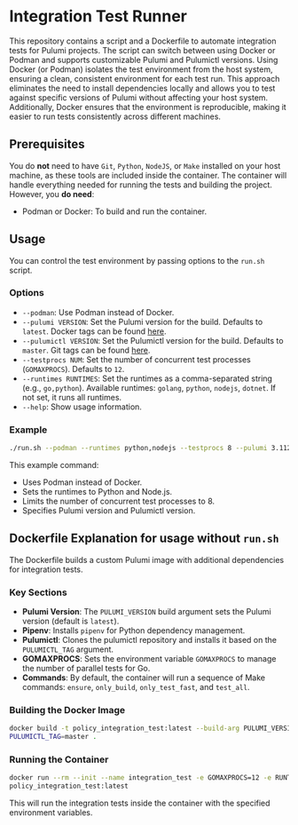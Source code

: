 # Integration Test Runner
This repository contains a script and a Dockerfile to automate integration tests for Pulumi projects.
The script can switch between using Docker or Podman and supports customizable Pulumi and
Pulumictl versions.
Using Docker (or Podman) isolates the test environment from the host system, ensuring a clean,
consistent environment for each test run. This approach eliminates the need to install dependencies
locally and allows you to test against specific versions of Pulumi without affecting your host system.
Additionally, Docker ensures that the environment is reproducible, making it easier to run tests
consistently across different machines.
## Prerequisites
You do **not** need to have `Git`, `Python`, `NodeJS`, or `Make` installed on your host machine, as
these tools are included inside the container. The container will handle everything needed for
running the tests and building the project.
However, you **do need**:
- Podman or Docker: To build and run the container.
## Usage
You can control the test environment by passing options to the `run.sh` script.
### Options
- `--podman`: Use Podman instead of Docker.
- `--pulumi VERSION`: Set the Pulumi version for the build. Defaults to `latest`. Docker tags can be
  found [here](https://hub.docker.com/r/pulumi/pulumi/tags).
- `--pulumictl VERSION`: Set the Pulumictl version for the build. Defaults to `master`. Git tags can be
  found [here](https://github.com/pulumi/pulumictl/tags).
- `--testprocs NUM`: Set the number of concurrent test processes (`GOMAXPROCS`). Defaults to
  `12`.
- `--runtimes RUNTIMES`: Set the runtimes as a comma-separated string (e.g., `go,python`).
  Available runtimes: `golang`, `python`, `nodejs`, `dotnet`. If not set, it runs all runtimes.
- `--help`: Show usage information.
### Example
```bash
./run.sh --podman --runtimes python,nodejs --testprocs 8 --pulumi 3.112.0 --pulumictl v0.0.42
```
This example command:
- Uses Podman instead of Docker.
- Sets the runtimes to Python and Node.js.
- Limits the number of concurrent test processes to 8.
- Specifies Pulumi version and Pulumictl version.
## Dockerfile Explanation for usage without `run.sh`
The Dockerfile builds a custom Pulumi image with additional dependencies for integration tests.
### Key Sections
- **Pulumi Version**: The `PULUMI_VERSION` build argument sets the Pulumi version (default is
  `latest`).
- **Pipenv**: Installs `pipenv` for Python dependency management.
- **Pulumictl**: Clones the pulumictl repository and installs it based on the `PULUMICTL_TAG`
  argument.
- **GOMAXPROCS**: Sets the environment variable `GOMAXPROCS` to manage the number of
  parallel tests for Go.
- **Commands**: By default, the container will run a sequence of Make commands: `ensure`,
  `only_build`, `only_test_fast`, and `test_all`.
### Building the Docker Image
```bash
docker build -t policy_integration_test:latest --build-arg PULUMI_VERSION=latest --build-arg
PULUMICTL_TAG=master .
```
### Running the Container
```bash
docker run --rm --init --name integration_test -e GOMAXPROCS=12 -e RUNTIMES=go,nodejs
policy_integration_test:latest
```
This will run the integration tests inside the container with the specified environment variables.